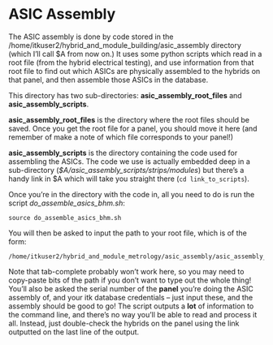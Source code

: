 # ASIC Assembly
The ASIC assembly is done by code stored in the /home/itkuser2/hybrid_and_module_building/asic_assembly directory (which I’ll call $A from now on.) It uses some python scripts which read in a root file (from the hybrid electrical testing), and use information from that root file to find out which ASICs are physically assembled to the hybrids on that panel, and then assemble those ASICs in the database.

This directory has two sub-directories: **asic_assembly_root_files** and **asic_assembly_scripts**.

**asic_assembly_root_files** is the directory where the root files should be saved. Once you get the root file for a panel, you should move it here (and remember of make a note of which file corresponds to your panel!)

**asic_assembly_scripts** is the directory containing the code used for assembling the ASICs. The code we use is actually embedded deep in a sub-directory (*$A/asic_assembly_scripts/strips/modules*) but there’s a handy link in $A which will take you straight there (`cd link_to_scripts`).

Once you’re in the directory with the code in, all you need to do is run the script *do_assemble_asics_bhm.sh*:
```
source do_assemble_asics_bhm.sh
```

You will then be asked to input the path to your root file, which is of the form:

```
/home/itkuser2/hybrid_and_module_metrology/asic_assembly/asic_assembly_root_files/[filename]
```

Note that tab-complete probably won’t work here, so you may need to copy-paste bits of the path if you don’t want to type out the whole thing!
You’ll also be asked the serial number of the **panel** you’re doing the ASIC assembly of, and your itk database credentials – just input these, and the assembly should be good to go!
The script outputs a **lot** of information to the command line, and there’s no way you’ll be able to read and process it all. Instead, just double-check the hybrids on the panel using the link outputted on the last line of the output.